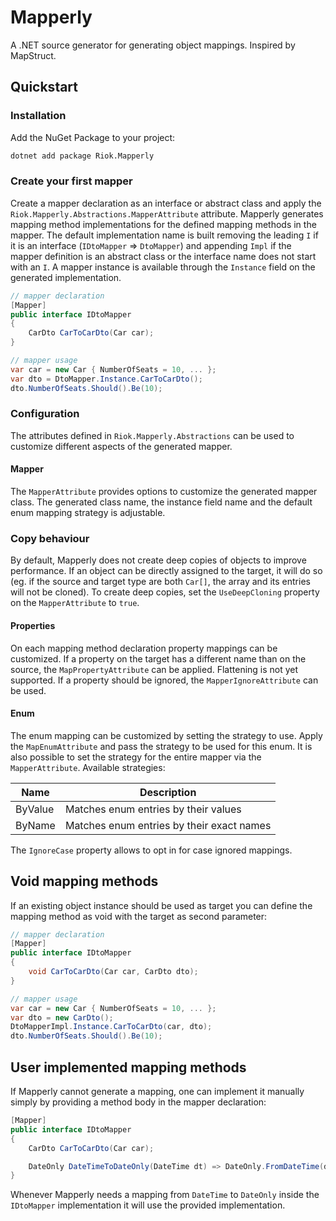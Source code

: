 # Mapperly

A .NET source generator for generating object mappings.
Inspired by MapStruct.

## Quickstart

### Installation

Add the NuGet Package to your project:
```bash
dotnet add package Riok.Mapperly
```

### Create your first mapper

Create a mapper declaration as an interface or abstract class
and apply the `Riok.Mapperly.Abstractions.MapperAttribute` attribute.
Mapperly generates mapping method implementations for the defined mapping methods in the mapper.
The default implementation name is built removing the leading `I` if it is an interface (`IDtoMapper` => `DtoMapper`) and appending `Impl` if the mapper definition is an abstract class or the interface name does not start with an `I`.
A mapper instance is available through the `Instance` field on the generated implementation.

```c#
// mapper declaration
[Mapper]
public interface IDtoMapper
{
    CarDto CarToCarDto(Car car);
}

// mapper usage
var car = new Car { NumberOfSeats = 10, ... };
var dto = DtoMapper.Instance.CarToCarDto();
dto.NumberOfSeats.Should().Be(10);
```

### Configuration

The attributes defined in `Riok.Mapperly.Abstractions` can be used to customize different aspects of the generated mapper.

#### Mapper

The `MapperAttribute` provides options to customize the generated mapper class.
The generated class name, the instance field name and the default enum mapping strategy is adjustable.

### Copy behaviour

By default, Mapperly does not create deep copies of objects to improve performance.
If an object can be directly assigned to the target, it will do so
(eg. if the source and target type are both `Car[]`, the array and its entries will not be cloned).
To create deep copies, set the `UseDeepCloning` property on the `MapperAttribute` to `true`.

#### Properties

On each mapping method declaration property mappings can be customized.
If a property on the target has a different name than on the source, the `MapPropertyAttribute` can be applied.
Flattening is not yet supported.
If a property should be ignored, the `MapperIgnoreAttribute` can be used.

#### Enum

The enum mapping can be customized by setting the strategy to use.
Apply the `MapEnumAttribute` and pass the strategy to be used for this enum.
It is also possible to set the strategy for the entire mapper via the `MapperAttribute`.
Available strategies:

| Name    | Description                               |
|---------|-------------------------------------------|
| ByValue | Matches enum entries by their values      |
| ByName  | Matches enum entries by their exact names |

The `IgnoreCase` property allows to opt in for case ignored mappings.

## Void mapping methods

If an existing object instance should be used as target you can define the mapping method as void with the target as second parameter:

```c#
// mapper declaration
[Mapper]
public interface IDtoMapper
{
    void CarToCarDto(Car car, CarDto dto);
}

// mapper usage
var car = new Car { NumberOfSeats = 10, ... };
var dto = new CarDto();
DtoMapperImpl.Instance.CarToCarDto(car, dto);
dto.NumberOfSeats.Should().Be(10);
```

## User implemented mapping methods

If Mapperly cannot generate a mapping, one can implement it manually simply by providing a method body in the mapper declaration:

```c#
[Mapper]
public interface IDtoMapper
{
    CarDto CarToCarDto(Car car);

    DateOnly DateTimeToDateOnly(DateTime dt) => DateOnly.FromDateTime(dt);
}
```

Whenever Mapperly needs a mapping from `DateTime` to `DateOnly` inside the `IDtoMapper` implementation it will use the provided implementation.

